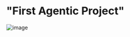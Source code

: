 # "First Agentic Project" 
![image](https://github.com/user-attachments/assets/4fdd30cd-391f-4431-bc0d-9617eb72aa25)
